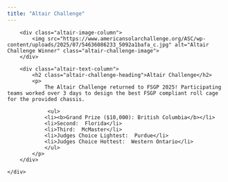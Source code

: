 ```yaml
---
title: "Altair Challenge"
---
```


<div class="altair-challenge-section">
    <div class="altair-challenge-flex-container">

        <div class="altair-image-column">
            <img src="https://www.americansolarchallenge.org/ASC/wp-content/uploads/2025/07/54636086233_5092a1bafa_c.jpg" alt="Altair Challenge Winner" class="altair-challenge-image">
        </div>

        <div class="altair-text-column">
            <h2 class="altair-challenge-heading">Altair Challenge</h2>
            <p>
                The Altair Challenge returned to FSGP 2025! Participating teams worked over 3 days to design the best FSGP compliant roll cage for the provided chassis. 

                 <ul>
                <li><b>Grand Prize ($10,000): British Columbia</b></li>
                <li>Second:  Florida</li>
                <li>Third:  McMaster</li>
                <li>Judges Choice Lightest:  Purdue</li>
                <li>Judges Choice Hottest:  Western Ontario</li>
                </ul> 
            </p>
        </div>

    </div>
</div>